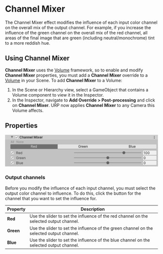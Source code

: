 # Channel Mixer

The Channel Mixer effect modifies the influence of each input color channel on the overall mix of the output channel. For example, if you increase the influence of the green channel on the overall mix of the red channel, all areas of the final image that are green (including neutral/monochrome) tint to a more reddish hue.

## Using Channel Mixer

**Channel Mixer** uses the [Volume](Volumes.html) framework, so to enable and modify **Channel Mixer** properties, you must add a **Channel Mixer** override to a [Volume](Volumes.html) in your Scene. To add **Channel Mixer** to a Volume:

1. In the Scene or Hierarchy view, select a GameObject that contains a Volume component to view it in the Inspector.
2. In the Inspector, navigate to **Add Override > Post-processing** and click on **Channel Mixer**. URP now applies **Channel Mixer** to any Camera this Volume affects.

## Properties

![](Images/Inspectors/ChannelMixer.png)

### Output channels

Before you modify the influence of each input channel, you must select the output color channel to influence. To do this, click the button for the channel that you want to set the influence for.

| **Property** | **Description**                                              |
| ------------ | ------------------------------------------------------------ |
| **Red**      | Use the slider to set the influence of the red channel on the selected output channel. |
| **Green**    | Use the slider to set the influence of the green channel on the selected output channel. |
| **Blue**     | Use the slider to set the influence of the blue channel on the selected output channel. |
